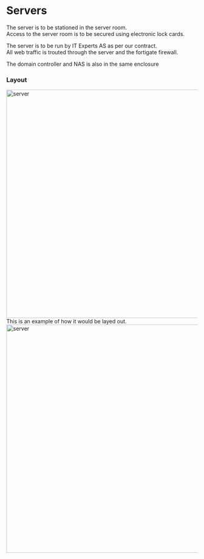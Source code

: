 # Servers

The server is to be stationed in the server room.
<br>
Access to the server room is to be secured using electronic lock cards. 
<br>

The server is to be run by IT Experts AS as per our contract.
<br>
All web traffic is trouted through the server and the fortigate firewall.
<br>

The domain controller and NAS is also in the same enclosure
### Layout
<img src="https://i.ibb.co/gRXG7QG/Packet-Tracer-RDV57ltw-Br.png" alt="server" max-width="100%" height="600"> 

<br>
This is an example of how it would be layed out.

<img src="https://i.ibb.co/0GLZDty/Packet-Tracer-Qm-GVxf-S2-Qx.png" alt="server" max-width="100%" height="600"> 